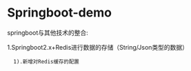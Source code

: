# Springboot-demo
springboot与其他技术的整合:

1.Springboot2.x+Redis进行数据的存储（String/Json类型的数据）

      1).新增对Redis缓存的配置
